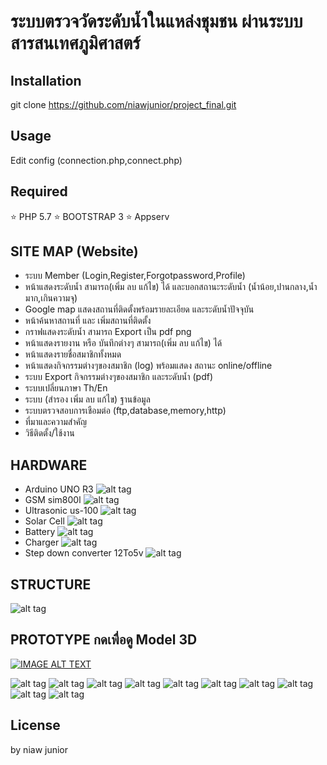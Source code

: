 # ระบบตรวจวัดระดับน้ำในแหล่งชุมชน ผ่านระบบสารสนเทศภูมิศาสตร์

## Installation
git clone https://github.com/niawjunior/project_final.git

## Usage
Edit config (connection.php,connect.php)
## Required
:star: PHP 5.7
:star: BOOTSTRAP 3
:star: Appserv
## SITE MAP (Website)
*  ระบบ Member (Login,Register,Forgotpassword,Profile)
*  หน้าแสดงระดับน้ำ สามารถ(เพิ่ม ลบ แก้ไข) ได้ และบอกสถานะระดับน้ำ (น้ำน้อย,ปานกลาง,น้ำมาก,เกินความจุ)
*  Google map แสดงสถานที่ติดตั้งพร้อมรายละเอียด และระดับน้ำปัจจุบัน
*  หน้าค้นหาสถานที่ และ เพิ่มสถานที่ติดตั้ง
*  กราฟแสดงระดับน้ำ สามารถ Export เป็น pdf png
*  หน้าแสดงรายงาน หรือ บันทึกต่างๆ  สามารถ(เพิ่ม ลบ แก้ไข) ได้
*  หน้าแสดงรายชื่อสมาชิกทั้งหมด
*  หน้าแสดงกิจกรรมต่างๆของสมาชิก (log) พร้อมแสดง สถานะ online/offline
*  ระบบ Export กิจกรรมต่างๆของสมาชิก และระดับน้ำ (pdf)
*  ระบบเปลี่ยนภาษา Th/En
*  ระบบ (สำรอง เพิ่ม ลบ แก้ไข) ฐานข้อมูล
*  ระบบตรวจสอบการเชือมต่อ (ftp,database,memory,http)
*  ที่มาและความสำคัญ
*  วิธีติดตั้ง/ใช้งาน

## HARDWARE
* Arduino UNO R3
![alt tag](http://i.imgur.com/D9WYC4C.jpg)
* GSM sim800l
![alt tag](http://i.imgur.com/WZquKqD.jpg)
* Ultrasonic us-100
![alt tag](http://www.hobbytronics.co.za/content/images/thumbs/0003199_ultrasonic-distance-measuring-transducer-us-100.jpeg)
* Solar Cell
![alt tag](http://ample-solar.com/wp-content/uploads/2015/08/3.jpg)
* Battery
![alt tag](https://static.rapidonline.com/catalogueimages/Product/S18-1157P01WL.jpg)
* Charger
![alt tag](http://vleindia.com/admin/uploads/1404650117.jpg)
* Step down converter 12To5v
![alt tag](http://i.ebayimg.com/images/g/XccAAOSwYSlXhIFg/s-l300.jpg)


## STRUCTURE
![alt tag](http://i.imgur.com/6ZPcfQB.png)

## PROTOTYPE กดเพื่อดู Model 3D
[![IMAGE ALT TEXT](http://i.imgur.com/szTE0lN.jpg)](https://sketchfab.com/models/188963cc19044f4b80bf93b26aedec30/embed "Click")


![alt tag](http://i.imgur.com/C9y66My.png)
![alt tag](http://imgur.com/dZMdY5r.png)
![alt tag](http://i.imgur.com/YkNbOg0.png)
![alt tag](http://i.imgur.com/Z4m9rsk.png)
![alt tag](http://i.imgur.com/86nhXs2.png)
![alt tag](http://i.imgur.com/VKI7060.png)
![alt tag](http://i.imgur.com/rVmY8Nj.png)
![alt tag](http://i.imgur.com/LoUz3zl.png)
![alt tag](http://i.imgur.com/BORXmQK.png)
![alt tag](http://i.imgur.com/BORXmQK.png)

## License
by niaw junior

